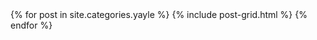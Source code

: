 <div class="tiles">
{% for post in site.categories.yayle %}
  {% include post-grid.html %}
{% endfor %}
</div>
